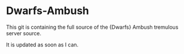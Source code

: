 # Dwarfs-Ambush
This git is containing the full source of the {Dwarfs} Ambush tremulous server source.

It is updated as soon as I can.
